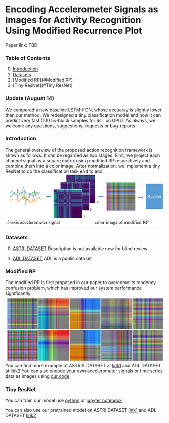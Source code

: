 # Encoding Accelerometer Signals as Images for Activity Recognition Using Modified Recurrence Plot

Paper link: TBD
### Table of Contents
0. [Introduction](#Introduction)
0. [Datasets](#datasets)
0. [Modified RP](#Modified RP)
0. [Tiny ResNet](#Tiny ResNet)

### Update (August 14)
We compared a new baseline LSTM-FCN, whose accuarcy is slightly lower than our method. We redesigned a tiny classification model and now it can predict very fast (100 5s-block samples for 6s+ on GPU). As always, we welcome any questions, suggestions, requests or bug-reports. 

### Introduction

The general overview of the proposed action recognition framework is shown as follows. It can be regarded as two stages. First, we project each channel signal as a square matrix using modified RP respectively and combine them into a color image. After normalization, we implement a tiny ResNet to do the classification task end to end. 
![Framework](Figures/Framework.png)
### Datasets

0. [ASTRI DATASET](https://github.com/lulujianjie/HAR_Using_ModifiedRP/tree/master/Datasets/MotionData)
Description is not available now for blind review

0. [ADL DATASET](https://archive.ics.uci.edu/ml/datasets/Dataset+for+ADL+Recognition+with+Wrist-worn+Accelerometer)
ADL is a public dataset
### Modified RP
The modified RP is first proposed in our paper to overcome its tendency confusion problem, which has improved our system performance significantly.
![RP](Figures/RP.png)
You can find more example of ASTRIA DATASET at [link1](https://github.com/lulujianjie/HAR_Using_ModifiedRP/tree/master/Datasets/Data%20Visualization/MotionData_modifiedRP) and ADL DATASET at [link2](https://github.com/lulujianjie/HAR_Using_ModifiedRP/tree/master/Datasets/Data%20Visualization/ADL_modifiedRP)
You can also encode your own accelerometer signals or time series data as images using [our code](https://github.com/lulujianjie/HAR_Using_ModifiedRP/blob/master/Model/encoding/RP-forADL.py)
	
### Tiny ResNet
You can train our model use [python](https://github.com/lulujianjie/HAR_Using_ModifiedRP/blob/master/Model/ResNet.py) or [jupyter notebook](https://github.com/lulujianjie/HAR_Using_ModifiedRP/blob/master/Model/ResNet.ipynb)

You can also use our pretrained model on ASTRI DATASET [link1]() and ADL DATASET [link2]() 
